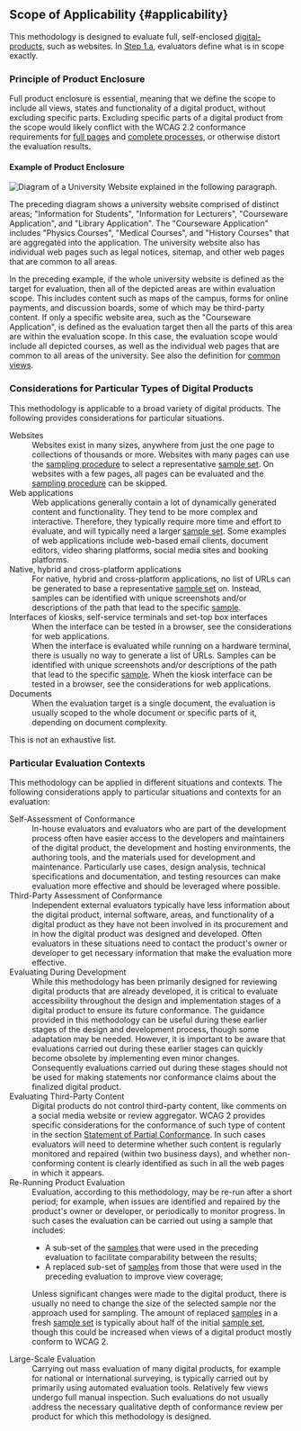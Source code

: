 ## Scope of Applicability {#applicability}

This methodology is designed to evaluate full, self-enclosed [digital-products](#digital-product), such as websites. In [Step 1.a](#step1a), evaluators define what is in scope exactly. 

### Principle of Product Enclosure

Full product enclosure is essential, meaning that we define the scope to include all views, states and functionality of a digital product, without excluding specific parts. Excluding specific parts of a digital product from the scope would likely conflict with the WCAG 2.2 conformance requirements for [full pages](https://www.w3.org/TR/WCAG22/#cc2) and [complete processes](https://www.w3.org/TR/WCAG22/#cc3), or otherwise distort the evaluation results.

#### Example of Product Enclosure

<img src="images/website.png" alt="Diagram of a University Website explained in the following paragraph." style="max-width: 100%;" />

The preceding diagram shows a university website comprised of distinct areas; "Information for Students", "Information for Lecturers", "Courseware Application", and "Library Application". The "Courseware Application" includes "Physics Courses", "Medical Courses", and "History Courses" that are aggregated into the application. The university website also has individual web pages such as legal notices, sitemap, and other web pages that are common to all areas.

In the preceding example, if the whole university website is defined as the target for evaluation, then all of the depicted areas are within evaluation scope. This includes content such as maps of the campus, forms for online payments, and discussion boards, some of which may be third-party content. If only a specific website area, such as the "Courseware Application", is defined as the evaluation target then all the parts of this area are within the evaluation scope. In this case, the evaluation scope would include all depicted courses, as well as the individual web pages that are common to all areas of the university. See also the definition for [common views](#common).

### Considerations for Particular Types of Digital Products

This methodology is applicable to a broad variety of digital products. The following provides considerations for particular situations. 

<dl class="considerations-particular-products">
	<div>
		<dt><img src="images/icon-website.svg" alt="">Websites</dt>
		<dd>Websites exist in many sizes, anywhere from just the one page to collections of thousands or more. Websites with many pages can use the <a href="#step3">sampling procedure</a> to select a representative <a href="#sampleset">sample set</a>. On websites with a few pages, all pages can be evaluated and the <a href="#step3">sampling procedure</a> can be skipped. </dd>
	</div>
	<div>
		<dt><img src="images/icon-web-app.svg" alt="">Web applications</dt>
		<dd>Web applications generally contain a lot of dynamically generated content and functionality. They tend to be more complex and interactive. Therefore, they typically require more time and effort to evaluate, and will typically need a larger <a href="#sampleset">sample set</a>. Some examples of web applications include web-based email clients, document editors, video sharing platforms, social media sites and booking platforms.
		</dd>
	</div>
	<div>
		<dt><img src="images/icon-native-app.svg" alt="">Native, hybrid and cross-platform applications</dt>
		<dd>For native, hybrid and cross-platform applications, no list of URLs can be generated to base a representative <a href="#sampleset">sample set</a> on. Instead, samples can be identified with unique screenshots and/or descriptions of the path that lead to the specific <a href="#sample">sample</a>.</dd>
	</div>
	<div>
		<dt><img src="images/icon-kiosk.svg" alt="">Interfaces of kiosks, self-service terminals and set-top box interfaces</dt>
		<dd>When the interface can be tested in a browser, see the considerations for web applications.</dd>
		<dd>When the interface is evaluated while running on a hardware terminal, there is usually no way to generate a list of URLs. Samples can be identified with unique screenshots and/or descriptions of the path that lead to the specific <a href="#sample">sample</a>. When the kiosk interface can be tested in a browser, see the considerations for web applications.</dd>
	</div>
	<div>
		<dt><img src="images/icon-docs.svg" alt="">Documents</dt>
		<dd>When the evaluation target is a single document, the evaluation is usually scoped to the whole document or specific parts of it, depending on document complexity.</dd>
	</div>
</dl>

<div class="note">This is not an exhaustive list.</div>

### Particular Evaluation Contexts

This methodology can be applied in different situations and contexts. The following considerations apply to particular situations and contexts for an evaluation:

<dl>

<dt>Self-Assessment of Conformance</dt>
<dd>In-house evaluators and evaluators who are part of the development process often have easier access to the developers and maintainers of the digital product, the development and hosting environments, the authoring tools, and the materials used for development and maintenance. Particularly use cases, design analysis, technical specifications and documentation, and testing resources can make evaluation more effective and should be leveraged where possible.</dd>

<dt>Third-Party Assessment of Conformance</dt>
<dd>Independent external evaluators typically have less information about the digital product, internal software, areas, and functionality of a digital product as they have not been involved in its procurement and in how the digital product was designed and developed. Often evaluators in these situations need to contact the product's owner or developer to get necessary information that make the evaluation more effective.</dd>

<dt>Evaluating During Development</dt>
<dd>While this methodology has been primarily designed for reviewing digital products that are already developed, it is critical to evaluate accessibility throughout the design and implementation stages of a digital product to ensure its future conformance. The guidance provided in this methodology can be useful during these earlier stages of the design and development process, though some adaptation may be needed. However, it is important to be aware that evaluations carried out during these earlier stages can quickly become obsolete by implementing even minor changes. Consequently evaluations carried out during these stages should not be used for making statements nor conformance claims about the finalized digital product.</dd>

<dt>Evaluating Third-Party Content</dt>
<dd>Digital products do not control third-party content, like comments on a social media website or review aggregator. WCAG 2 provides specific considerations for the conformance of such type of content in the section <a href="https://www.w3.org/TR/WCAG22/#conformance-partial">Statement of Partial Conformance</a>. In such cases evaluators will need to determine whether such content is regularly monitored and repaired (within two business days), and whether non-conforming content is clearly identified as such in all the web pages in which it appears.</dd>

<dt>Re-Running Product Evaluation</dt>
<dd>Evaluation, according to this methodology, may be re-run after a short period; for example, when issues are identified and repaired by the product's owner or developer, or periodically to monitor progress. In such cases the evaluation can be carried out using a sample that includes:

* A sub-set of the <a href="#sample">samples</a> that were used in the preceding evaluation to facilitate comparability between the results;
* A replaced sub-set of <a href="#sample">samples</a> from those that were used in the preceding evaluation to improve view coverage;

Unless significant changes were made to the digital product, there is usually no need to change the size of the selected sample nor the approach used for sampling. The amount of replaced <a href="#sample">samples</a> in a fresh <a href="#sampleset">sample set</a> is typically about half of the initial <a href="#sampleset">sample set</a>, though this could be increased when views of a digital product mostly conform to WCAG 2.</dd>

<dt>Large-Scale Evaluation</dt>
<dd>Carrying out mass evaluation of many digital products, for example for national or international surveying, is typically carried out by primarily using automated evaluation tools. Relatively few views undergo full manual inspection. Such evaluations do not usually address the necessary qualitative depth of conformance review per product for which this methodology is designed.</dd>
</dl>